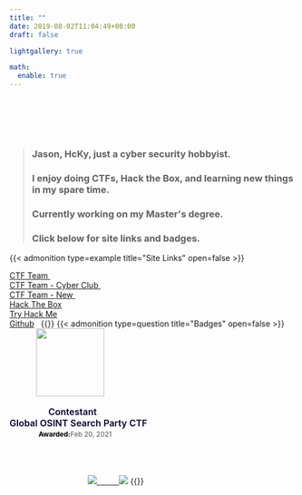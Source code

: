 ```yaml
---
title: ""
date: 2019-08-02T11:04:49+08:00
draft: false

lightgallery: true

math:
  enable: true
---
```


&nbsp;  
&nbsp;  
&nbsp;  
&nbsp;  
>### Jason, HcKy, just a cyber security hobbyist.  
>### I enjoy doing CTFs, Hack the Box, and learning new things in my spare time.
>### Currently working on my Master's degree.
>### Click below for site links and badges.



{{< admonition type=example title="Site Links" open=false >}}

<a href="https://ctftime.org/team/151340"> CTF Team  </a> &nbsp;     
<a href="https://ctftime.org/team/152210"> CTF Team - Cyber Club </a> &nbsp;   
<a href="https://ctftime.org/team/155983"> CTF Team - New </a> &nbsp;     
<a href="https://www.hackthebox.eu/home/users/profile/190484">Hack The Box<span style="font-size:1.5em;"></a> &nbsp;  
<a href="https://tryhackme.com/p/HcKy"> Try Hack Me<span style="font-size:1.5em;"></a> &nbsp;  
<a href="https://github.com/HcKy-sec"> Github</a> &nbsp;
{{</admonition>}}
{{< admonition type=question title="Badges" open=false >}}
&nbsp;&nbsp;&nbsp;&nbsp;&nbsp;&nbsp;&nbsp;&nbsp;&nbsp;&nbsp;&nbsp;&nbsp;<img width="120px" height="120px" src="https://media.ca.badgr.com/uploads/badges/assertion-R5xWfhwqS_m9OcuzcN5G7Q.png"><p class="badgr-badge-name" style="hyphens: auto; overflow-wrap: break-word; word-wrap: break-word;margin: 0; font-size: 16px; font-weight: 600; font-style: normal; font-stretch: normal; line-height: 1.25; letter-spacing: normal; text-align: left; color: #05012c;">  &nbsp;&nbsp;&nbsp;&nbsp;&nbsp;&nbsp;&nbsp;&nbsp;&nbsp;&nbsp;&nbsp;&nbsp;&nbsp;&nbsp;&nbsp;&nbsp;  Contestant  
Global OSINT Search Party CTF</p><p class="badgr-badge-date" style="margin: 0; font-size: 12px; font-style: normal; font-stretch: normal; line-height: 1.67; letter-spacing: normal; text-align: left; color: #555555;"><strong style="font-size: 12px; font-weight: bold; font-style: normal; font-stretch: normal; line-height: 1.67; letter-spacing: normal; text-align: left; color: #000;">&nbsp;&nbsp;&nbsp;&nbsp;&nbsp;&nbsp;&nbsp;&nbsp;&nbsp;&nbsp;&nbsp;&nbsp;&nbsp;&nbsp;&nbsp;&nbsp;&nbsp;&nbsp;Awarded:</strong>Feb 20, 2021</p><script async="async" src="https://ca.badgr.com/assets/widgets.bundle.js"></script> 

<br>
<br>

&nbsp;&nbsp;&nbsp;&nbsp;&nbsp;&nbsp;&nbsp;&nbsp;&nbsp;&nbsp;&nbsp;&nbsp;&nbsp;&nbsp;&nbsp;&nbsp;&nbsp;&nbsp;&nbsp;&nbsp;&nbsp;&nbsp;&nbsp;&nbsp;&nbsp;&nbsp;&nbsp;&nbsp;&nbsp;&nbsp;&nbsp;&nbsp;&nbsp;&nbsp;&nbsp;<a href=https://tryhackme.com/p/HcKy><img src="https://tryhackme-badges.s3.amazonaws.com/HcKy.png"></a><a href="https://www.hackthebox.eu/home/users/profile/190484">&nbsp;&nbsp;&nbsp;&nbsp;&nbsp;&nbsp;&nbsp;&nbsp;&nbsp;&nbsp;<img src="https://www.hackthebox.eu/badge/image/190484"></a>
{{</admonition>}}



